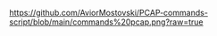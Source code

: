 [https://github.com/AviorMostovski/PCAP-commands-script/blob/main/commands%20pcap.png?raw=true
](https://github.com/AviorMostovski/PCAP-commands-script/blob/6e56d50b8eea8cac4f501856278fa85bbe08c0dd/commands%20pcap.png)
